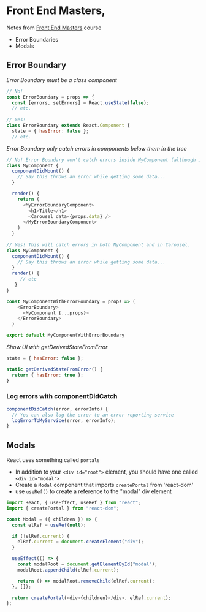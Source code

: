# Front End Masters, 
Notes from [Front End Masters](https://frontendmasters.com/courses/complete-react-v5/) course

- Error Boundaries
- Modals
 
## Error Boundary

*Error Boundary must be a class component*

```js
// No!
const ErrorBoundary = props => {
  const [errors, setErrors] = React.useState(false);
  // etc.
 
// Yes!
class ErrorBoundary extends React.Component {
  state = { hasError: false };
  // etc.
```

*Error Boundary only catch errors in components below them in the tree*

```js
// No! Error Boundary won't catch errors inside MyComponent (although it will catch anything thrown in Carousel)
class MyComponent {
  componentDidMount() {
    // Say this throws an error while getting some data...
  }

  render() {
    return (
      <MyErrorBoundaryComponent>
        <h1>Title</h1>
        <Carousel data={props.data} />
      </MyErrorBoundaryComponent>
    )
  }
 
// Yes! This will catch errors in both MyComponent and in Carousel.
class MyComponent {
  componentDidMount() {
    // Say this throws an error while getting some data...
  }
  render() {
     // etc
   }
}

const MyComponentWithErrorBoundary = props => (
    <ErrorBoundary>
      <MyComponent {...props}>
    </ErrorBoundary>
  )

export default MyComponentWithErrorBoundary
```

*Show UI with getDerivedStateFromError*

```js
state = { hasError: false };

static getDerivedStateFromError() {
  return { hasError: true };
}
```

### Log errors with componentDidCatch

```js
componentDidCatch(error, errorInfo) {
  // You can also log the error to an error reporting service
  logErrorToMyService(error, errorInfo);
}
```

## Modals

React uses something called `portals`

- In addition to your `<div id="root">` element, you should have one called `<div id="modal">`
- Create a `Modal` component that imports `createPortal` from 'react-dom'
- use `useRef()` to create a reference to the "modal" div element

```js
import React, { useEffect, useRef } from "react";
import { createPortal } from "react-dom";

const Modal = ({ children }) => {
  const elRef = useRef(null);

  if (!elRef.current) {
    elRef.current = document.createElement("div");
  }

  useEffect(() => {
    const modalRoot = document.getElementById("modal");
    modalRoot.appendChild(elRef.current);

    return () => modalRoot.removeChild(elRef.current);
  }, []);

  return createPortal(<div>{children}</div>, elRef.current);
};
